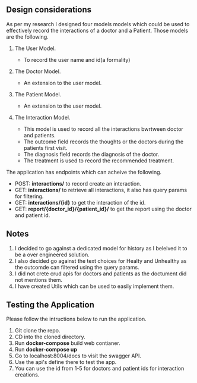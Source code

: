 ## Design considerations

As per my research I designed four models models which could be used to effectively record the interactions of a doctor and a Patient.
Those models are the following.

1. The User Model.
    - To record the user name and id(a formality)
2. The Doctor Model.
    - An extension to the user model.
3. The Patient Model.
   - An extension to the user model.
    
4. The Interaction Model.
   - This model is used to record all the interactions bwrtween doctor and patients.
   - The outcome field records the thoughts or the doctors during the patients first visit.
   - The diagnosis field records the diagnosis of the doctor.
   - The treatment is used to record the recommended treatment.

The application has endpoints which can acheive the following.
  - POST: **interactions/** to record create an interaction.
  - GET: **interactions/** to retrieve all interactions, it also has query params for filtering.
  - GET: **interactions/{id}** to get the interaction of the id.
  - GET: **report/{doctor_id}/{patient_id}/** to get the report using the doctor and patient id.

## Notes
  1. I decided to go against a dedicated model for history as I beleived it to be a over engineered solution.
  2. I also decided go against the text choices for Healty and Unhealthy as the outcomde can filtered using the query params.
  3. I did not crete crud apis for doctors and patients as the doctument did not mentions them.
  4. I have created Utils which can be used to easily implement them.


## Testing the Application
Please follow the intructions below to run the application.

1. Git clone the repo.
2. CD into the cloned directory.
3. Run **docker-compose** build web contianer.
4. Run **docker-compose up**
5. Go to localhost:8004/docs to visit the swagger API.
6. Use the api's define there to test the app.
7. You can use the id from 1-5 for doctors and patient ids for interaction creations.
